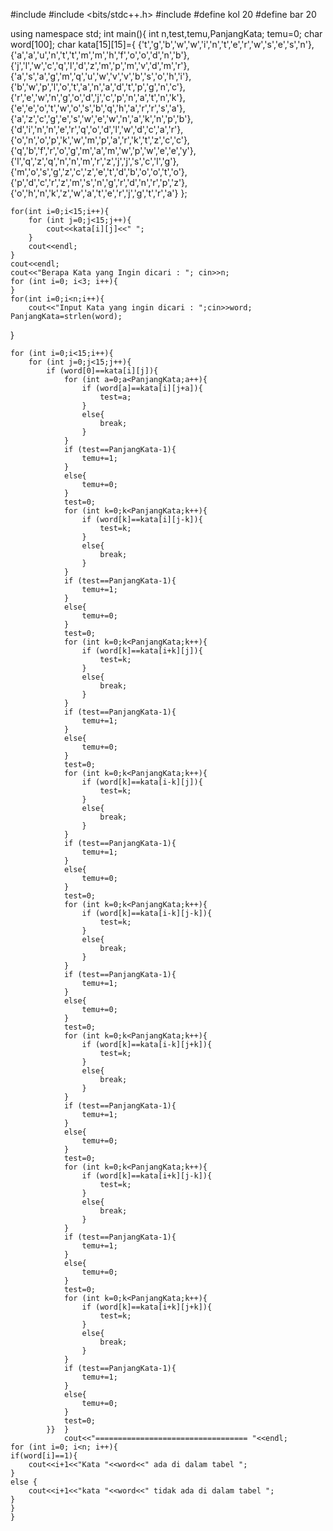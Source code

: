 #include <iostream>
#include <bits/stdc++.h>
#include <cstring>
#define kol 20
#define bar 20

using namespace std;
int main(){
	int n,test,temu,PanjangKata;
	temu=0;
	char word[100];
	char kata[15][15]={ {'t','g','b','w','w','i','n','t','e','r','w','s','e','s','n'},
						{'a','a','u','n','t','t','m','m','h','f','o','o','d','n','b'},
						{'j','l','w','c','q','l','d','z','m','p','m','v','d','m','r'},
						{'a','s','a','g','m','q','u','w','v','v','b','s','o','h','i'},
						{'b','w','p','l','o','t','a','n','a','d','t','p','g','n','c'},
						{'r','e','w','n','g','o','d','j','c','p','n','a','t','n','k'},
						{'e','e','o','t','w','o','s','b','q','h','a','r','r','s','a'},
						{'a','z','c','g','e','s','w','e','w','n','a','k','n','p','b'},
						{'d','i','n','n','e','r','q','o','d','l','w','d','c','a','r'},
						{'o','n','o','p','k','w','m','p','a','r','k','t','z','c','c'},
						{'q','b','f','r','o','g','m','a','m','w','p','w','e','e','y'},
						{'l','q','z','q','n','n','m','r','z','j','j','s','c','l','g'},
						{'m','o','s','g','z','c','z','e','t','d','b','o','o','t','o'},
						{'p','d','c','r','z','m','s','n','g','r','d','n','r','p','z'},
						{'o','h','n','k','z','w','a','t','e','r','j','g','t','r','a'}
						};
						
						
				
	for(int i=0;i<15;i++){
		for (int j=0;j<15;j++){
			cout<<kata[i][j]<<" ";
		}
		cout<<endl;
	}
	cout<<endl;
	cout<<"Berapa Kata yang Ingin dicari : "; cin>>n;
	for (int i=0; i<3; i++){
	}
	for(int i=0;i<n;i++){
		cout<<"Input Kata yang ingin dicari : ";cin>>word;
	PanjangKata=strlen(word);
}

	for (int i=0;i<15;i++){
		for (int j=0;j<15;j++){
			if (word[0]==kata[i][j]){
				for (int a=0;a<PanjangKata;a++){
					if (word[a]==kata[i][j+a]){
						test=a;
					}
					else{
						break;
					}
				}
				if (test==PanjangKata-1){
					temu+=1;
				}
				else{
					temu+=0;
				}
				test=0;
				for (int k=0;k<PanjangKata;k++){
					if (word[k]==kata[i][j-k]){
						test=k;
					}
					else{
						break;
					}
				}
				if (test==PanjangKata-1){
					temu+=1;
				}
				else{
					temu+=0;
				}
				test=0;
				for (int k=0;k<PanjangKata;k++){
					if (word[k]==kata[i+k][j]){
						test=k;
					}
					else{
						break;
					}
				}
				if (test==PanjangKata-1){
					temu+=1;
				}
				else{
					temu+=0;
				}
				test=0;
				for (int k=0;k<PanjangKata;k++){
					if (word[k]==kata[i-k][j]){
						test=k;
					}
					else{
						break;
					}
				}
				if (test==PanjangKata-1){
					temu+=1;
				}
				else{
					temu+=0;
				}
				test=0;
				for (int k=0;k<PanjangKata;k++){
					if (word[k]==kata[i-k][j-k]){
						test=k;
					}
					else{
						break;
					}
				}
				if (test==PanjangKata-1){
					temu+=1;
				}
				else{
					temu+=0;
				}
				test=0;
				for (int k=0;k<PanjangKata;k++){
					if (word[k]==kata[i-k][j+k]){
						test=k;
					}
					else{
						break;
					}
				}
				if (test==PanjangKata-1){
					temu+=1;
				}
				else{
					temu+=0;
				}
				test=0;
				for (int k=0;k<PanjangKata;k++){
					if (word[k]==kata[i+k][j-k]){
						test=k;
					}
					else{
						break;
					}
				}
				if (test==PanjangKata-1){
					temu+=1;
				}
				else{
					temu+=0;
				}
				test=0;
				for (int k=0;k<PanjangKata;k++){
					if (word[k]==kata[i+k][j+k]){
						test=k;
					}
					else{
						break;
					}
				}
				if (test==PanjangKata-1){
					temu+=1;
				}
				else{
					temu+=0;
				}
				test=0;	
			}}	}
				cout<<"================================== "<<endl;
	for (int i=0; i<n; i++){
	if(word[i]==1){
		cout<<i+1<<"Kata "<<word<<" ada di dalam tabel ";
	}
	else {
		cout<<i+1<<"kata "<<word<<" tidak ada di dalam tabel ";
	}
	}
	}

